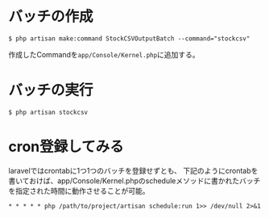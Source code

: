 
# バッチの作成

```
$ php artisan make:command StockCSVOutputBatch --command="stockcsv"
```

作成したCommandを`app/Console/Kernel.php`に追加する。

# バッチの実行
```
$ php artisan stockcsv
```

# cron登録してみる
laravelではcrontabに1つ1つのバッチを登録せずとも、
下記のようにcrontabを書いておけば、app/Console/Kernel.phpのscheduleメソッドに書かれたバッチを指定された時間に動作させることが可能。
```
* * * * * php /path/to/project/artisan schedule:run 1>> /dev/null 2>&1
```

